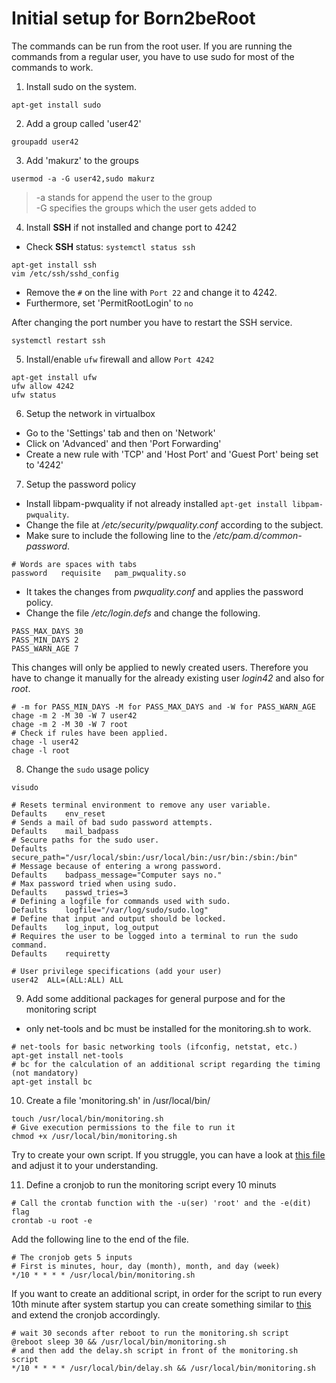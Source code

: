 # Initial setup for Born2beRoot
The commands can be run from the root user. If you are running the commands
from a regular user, you have to use sudo for most of the commands to work.

1. Install sudo on the system.

`apt-get install sudo`

2. Add a group called 'user42'

`groupadd user42`

3. Add 'makurz' to the groups

`usermod -a -G user42,sudo makurz`

> -a stands for append the user to the group<br>
> -G specifies the groups which the user gets added to

4. Install **SSH** if not installed and change port to 4242

- Check **SSH** status: `systemctl status ssh`

```shell
apt-get install ssh
vim /etc/ssh/sshd_config
```

- Remove the `#` on the line with `Port 22` and change it to 4242.
- Furthermore, set 'PermitRootLogin' to `no`

After changing the port number you have to restart the SSH service.
```shell
systemctl restart ssh
```

5. Install/enable `ufw` firewall and allow `Port 4242`

```shell
apt-get install ufw
ufw allow 4242
ufw status
```

6. Setup the network in virtualbox

- Go to the 'Settings' tab and then on 'Network'
- Click on 'Advanced' and then 'Port Forwarding'
- Create a new rule with 'TCP' and 'Host Port' and 'Guest Port' being set to '4242'

7. Setup the password policy

- Install libpam-pwquality if not already installed `apt-get install libpam-pwquality`.
- Change the file at _/etc/security/pwquality.conf_ according to the subject.
- Make sure to include the following line to the _/etc/pam.d/common-password_.

```
# Words are spaces with tabs
password   requisite   pam_pwquality.so
```

- It takes the changes from _pwquality.conf_ and applies the password policy.
- Change the file _/etc/login.defs_ and change the following.

```
PASS_MAX_DAYS 30
PASS_MIN_DAYS 2
PASS_WARN_AGE 7
```

This changes will only be applied to newly created users. Therefore you have to change it manually for the
already existing user _login42_ and also for _root_.

```shell
# -m for PASS_MIN_DAYS -M for PASS_MAX_DAYS and -W for PASS_WARN_AGE
chage -m 2 -M 30 -W 7 user42
chage -m 2 -M 30 -W 7 root
# Check if rules have been applied.
chage -l user42
chage -l root
```

8. Change the `sudo` usage policy

```shell
visudo
```
```
# Resets terminal environment to remove any user variable.
Defaults	env_reset
# Sends a mail of bad sudo password attempts.
Defaults	mail_badpass
# Secure paths for the sudo user.
Defaults	secure_path="/usr/local/sbin:/usr/local/bin:/usr/bin:/sbin:/bin"
# Message because of entering a wrong password.
Defaults	badpass_message="Computer says no."
# Max password tried when using sudo.
Defaults	passwd_tries=3
# Defining a logfile for commands used with sudo.
Defaults	logfile="/var/log/sudo/sudo.log"
# Define that input and output should be locked.
Defaults	log_input, log_output
# Requires the user to be logged into a terminal to run the sudo command.
Defaults	requiretty

# User privilege specifications (add your user)
user42  ALL=(ALL:ALL) ALL
```

9. Add some additional packages for general purpose and for the monitoring script

- only net-tools and bc must be installed for the monitoring.sh to work.

```shell
# net-tools for basic networking tools (ifconfig, netstat, etc.)
apt-get install net-tools
# bc for the calculation of an additional script regarding the timing (not mandatory)
apt-get install bc
```

10. Create a file 'monitoring.sh' in /usr/local/bin/

```shell
touch /usr/local/bin/monitoring.sh
# Give execution permissions to the file to run it
chmod +x /usr/local/bin/monitoring.sh
```

Try to create your own script. If you struggle, you can have a look at [this file](./monitoring.sh) and adjust it to your understanding.

11. Define a cronjob to run the monitoring script every 10 minuts

```shell
# Call the crontab function with the -u(ser) 'root' and the -e(dit) flag
crontab -u root -e
```

Add the following line to the end of the file.

```shell
# The cronjob gets 5 inputs
# First is minutes, hour, day (month), month, and day (week)
*/10 * * * * /usr/local/bin/monitoring.sh
```

If you want to create an additional script, in order for the script to run every 10th minute after system startup
you can create something similar to [this](./delay.sh) and extend the cronjob accordingly.

```shell
# wait 30 seconds after reboot to run the monitoring.sh script
@reboot sleep 30 && /usr/local/bin/monitoring.sh
# and then add the delay.sh script in front of the monitoring.sh script
*/10 * * * * /usr/local/bin/delay.sh && /usr/local/bin/monitoring.sh
```
